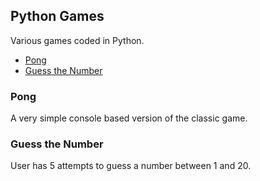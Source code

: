 ## Python Games

Various games coded in Python.

* [Pong](#Pong)
* [Guess the Number](#Guess-the-number) 

### Pong

A very simple console based version of the classic game. 

### Guess the Number
User has 5 attempts to guess a number between 1 and 20. 



